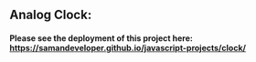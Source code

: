 ## Analog Clock:
#### Please see the deployment of this project here: https://samandeveloper.github.io/javascript-projects/clock/
